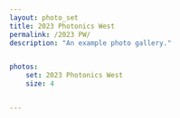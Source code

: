 ```yaml
---
layout: photo_set
title: 2023 Photonics West
permalink: /2023 PW/
description: "An example photo gallery."


photos:
    set: 2023 Photonics West
    size: 4


---
```



